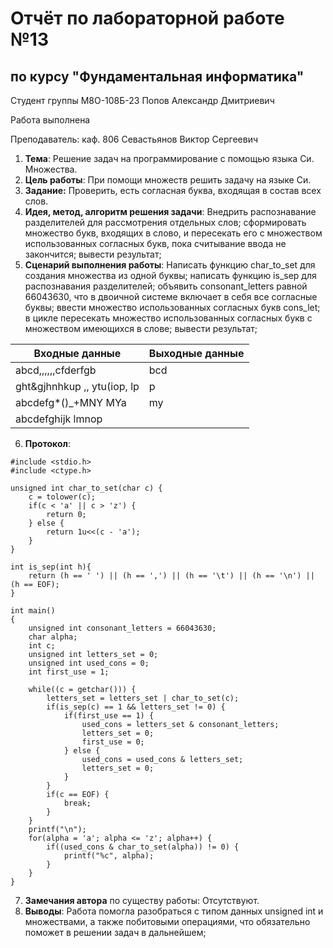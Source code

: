 # Отчёт по лабораторной работе №13
## по курсу "Фундаментальная информатика"

Студент группы М8О-108Б-23 Попов Александр Дмитриевич

Работа выполнена

Преподаватель: каф. 806 Севастьянов Виктор Сергеевич

1. **Тема**: Решение задач на программирование с помощью языка Си. Множества.
2. **Цель работы**: При помощи множеств решить задачу на языке Си.
3. **Задание:** Проверить, есть согласная буква, входящая в состав всех слов.
4. **Идея, метод, алгоритм решения задачи**: Внедрить распознавание разделителей для рассмотрения отдельных слов; сформировать множество букв, входящих в слово, и пересекать его с множеством использованных согласных букв, пока считывание ввода не закончится; вывести результат;
5. **Сценарий выполнения работы**: Написать функцию char_to_set для создания множества из одной буквы; написать функцию is_sep для распознавания разделителей; объявить consonant_letters равной 66043630, что в двоичной системе включает в себя все согласные буквы; ввести множество использованных согласных букв cons_let; в цикле пересекать множество использованных согласных букв с множеством имеющихся в слове; вывести результат;

| Входные данные                                          | Выходные данные                        |
|---------------------------------------------------------|----------------------------------------|
| abcd,,,,,,cfderfgb                                      | bcd                                    |
|     ght&gjhnhkup ,,   ytu(iop, lp                       | p                                      |
| abcdefg*()_+MNY    MYa                                  | my                                     |
| abcdefghijk    lmnop                                    |                                        |

6. **Протокол**:
```
#include <stdio.h>
#include <ctype.h>

unsigned int char_to_set(char c) {
    c = tolower(c);
    if(c < 'a' || c > 'z') {
        return 0;
    } else {
        return 1u<<(c - 'a');
    }
}

int is_sep(int h){
    return (h == ' ') || (h == ',') || (h == '\t') || (h == '\n') || (h == EOF);
}

int main()
{
    unsigned int consonant_letters = 66043630;
    char alpha;
    int c;
    unsigned int letters_set = 0;
    unsigned int used_cons = 0;
    int first_use = 1;
    
    while((c = getchar())) {
        letters_set = letters_set | char_to_set(c);
        if(is_sep(c) == 1 && letters_set != 0) {
            if(first_use == 1) {
                used_cons = letters_set & consonant_letters;
                letters_set = 0;
                first_use = 0;
            } else {
                used_cons = used_cons & letters_set;
                letters_set = 0;
            }
        }
        if(c == EOF) {
            break;
        }
    }
    printf("\n");
    for(alpha = 'a'; alpha <= 'z'; alpha++) {
        if((used_cons & char_to_set(alpha)) != 0) {
            printf("%c", alpha);
        }
    }
}
```
7. **Замечания автора** по существу работы: Отсутствуют.
8. **Выводы**: Работа помогла разобраться с типом данных unsigned int и множествами, а также побитовыми операциями, что обязательно поможет в решении задач в дальнейшем;
